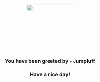 <p align="center">
    <img src="https://raw.githubusercontent.com/PokeAPI/sprites/master/sprites/pokemon/189.png" width="150" height="150">
</p>
<h3 align="center">You have been greeted by - <b>Jumpluff</b></h3>
<h3 align="center">Have a nice day!</h3>
